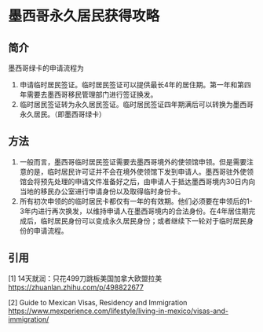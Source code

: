 # 墨西哥永久居民获得攻略

## 简介

墨西哥绿卡的申请流程为
1. 申请临时居民签证。临时居民签证可以提供最长4年的居住期。第一年和第四年需要去墨西哥移民管理部门进行签证换发。
2. 临时居民签证转为永久居民签证。临时居民签证四年期满后可以转换为墨西哥永久居民。（即墨西哥绿卡）

## 方法
1. 一般而言，墨西哥临时居民签证需要去墨西哥境外的使领馆申领。但是需要注意的是，临时居民许可证并不会在境外使领馆下发到申请人。墨西哥驻外使领馆会将预先处理的申请文件准备好之后，由申请人于抵达墨西哥境内30日内向当地的移民办公室进行申请身份以及取得临时身份卡。
2. 所有初次申领的的临时居民卡都仅有一年的有效期。他们必须要在申领后的1-3年内进行再次换发，以维持申请人在墨西哥境内的合法身份。在4年居住期完成后，临时居民身份可以变成永久居民身份；或者继续下一轮对于临时居民身份的申请流程。

## 


## 引用

[1] 14天就润：只花499刀跳板美国加拿大欧盟拉美 https://zhuanlan.zhihu.com/p/498822677

[2] Guide to Mexican Visas, Residency and Immigration https://www.mexperience.com/lifestyle/living-in-mexico/visas-and-immigration/
